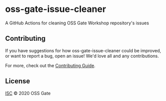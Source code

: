 # oss-gate-issue-cleaner

A GitHub Actions for cleaning OSS Gate Workshop repository&#x27;s issues

## Contributing

If you have suggestions for how oss-gate-issue-cleaner could be improved, or want to report a bug, open an issue! We'd love all and any contributions.

For more, check out the [Contributing Guide](CONTRIBUTING.md).

## License

[ISC](LICENSE) © 2020 OSS Gate
